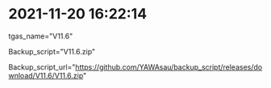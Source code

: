 # 2021-11-20 16:22:14

tgas_name="V11.6"

Backup_script="V11.6.zip"

Backup_script_url="https://github.com/YAWAsau/backup_script/releases/download/V11.6/V11.6.zip"

